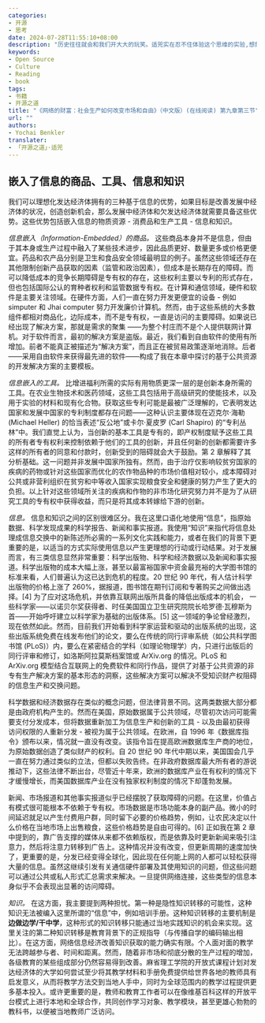 ```yaml
---
categories:
- 开源
- 思考
date: 2024-07-28T11:55:10+08:00
description: "历史往往就会和我们开大大的玩笑。适兕实在忍不住体验这个思维的实验,想象虚拟的历史，于是尝试花几个月的时间翻译。Enjoy！Happy Reading～"
keywords:
- Open Source
- Culture
- Reading
- book
tags:
- 书籍
- 开源之道
title: "《网络的财富：社会生产如何改变市场和自由》（中文版）(在线阅读) 第九章第三节"
url: ""
authors:
- Yochai Benkler
translater:
- 「开源之道」·适兕
---
```


## 嵌入了信息的商品、工具、信息和知识

我们可以理想化发达经济体拥有的三种基于信息的优势，如果目标是改善发展中经济体的状况，创造创新机会，那么发展中经济体和欠发达经济体就需要具备这些优势。这些优势包括嵌入信息的物质资源 - 消费品和生产工具 - 信息和知识。

*信息嵌入（Information-Embedded）的商品。* 这些商品本身并不是信息，但由于其本身或生产过程中融入了某些技术进步，因此品质更好、数量更多或价格更便宜。药品和农产品分别是卫生和食品安全领域最明显的例子。虽然这些领域还存在其他限制创新产品获取的因素（监管和政治因素），但成本是长期存在的障碍。而可以降低成本的竞争长期障碍是专有权的存在，这些权利主要以专利的形式存在，但也包括国际公认的育种者权利和监管数据专有权。在计算和通信领域，硬件和软件是主要关注领域。在硬件方面，人们一直在努力开发更便宜的设备 - 例如 simputer 和 Jhai computer 努力开发廉价计算机。然而，由于这些系统的大多数组件都相对商品化，边际成本，而不是专有权，一直是访问的主要障碍。如果说已经出现了解决方案，那就是需求的聚集 ——为整个村庄而不是个人提供联网计算机。对于软件而言，最初的解决方案是盗版。最近，我们看到自由软件的使用有所增加。前者不能真正被描述为“解决方案”，而且正在被贸易政策逐渐地消除。后者——采用自由软件来获得最先进的软件——构成了我在本章中探讨的基于公共资源的开发解决方案的主要模板。

*信息嵌入的工具。* 比增进福利所需的实际有用物质更深一层的是创新本身所需的工具。在农业生物技术和医药领域，这些工具包括用于高级研究的使能技术，以及用于实验的材料和现有化合物。获取这些专利可能是最被广泛理解的，它表明发达国家和发展中国家的专利制度都存在问题——这种认识主要体现在迈克尔·海勒 (Michael Heller) 的恰当表述“反公地”或卡尔·夏皮罗 (Carl Shapiro) 的“专利丛林”中。我们直觉上认为，当创新的基本工具是专有的，即产权制度赋予这些工具的所有者专有权利来控制依赖于他们的工具的创新，并且任何新的创新都需要许多这样的所有者的同意和付款时，创新受到的阻碍就会大于鼓励。第 2 章解释了其分析基础。这一问题并非发展中国家所独有。然而，由于治疗仅影响较贫穷国家的疾病的药物或针对这些国家而优化的农作物品种的市场价值相对较小，成本障碍对公共或非营利组织在贫穷和中等收入国家实现粮食安全和健康的努力产生了更大的负担。以上针对这些领域所关注的疾病和作物的非市场化研究努力并不是为了从研究工具的专有权中获得收益，而只是将其成本转嫁给下游的创新。

*信息。* 信息和知识之间的区别很难区分。我在这里口语化地使用“信息”，指原始数据、科学发现成果的科学报告、新闻和事实报道。我使用“知识”来指代将信息处理成信息交换中的新陈述所必需的一系列文化实践和能力，或者在我们的背景下更重要的是，以适当的方式实际使用信息以产生更理想的行动或行动结果。对于发展而言，有三类信息显然非常重要：科学出版物、科学和经济数据以及新闻和事实报道。科学出版物的成本大幅上涨，甚至以最富裕国家中资金最充裕的大学图书馆的标准来看，人们普遍认为这已达到危机的程度。20 世纪 90 年代，有人估计科学出版物的价格上涨了 260%，据报道，图书馆在期刊订阅和专著购买之间做出选择。[4] 为了应对这场危机，并依靠互联网出版所具备的降低出版成本的机会， 一些科学家——以诺贝尔奖获得者、时任美国国立卫生研究院院长哈罗德·瓦穆斯为首——开始呼吁建立以科学家为基础的出版体系。[5] 这一领域的争论曾经激烈，现在依然如此。然而，目前我们开始看到科学家运营和驱动的出版系统的出现，这些出版系统免费在线发布他们的论文，要么在传统的同行评审系统（如公共科学图书馆 (PLoS)）内，要么在紧密结合的学科（如理论物理学）内，只进行出版后的同行评审和修订，如洛斯阿拉莫斯档案馆或 ArXiv.org 的情况。PLoS 和 ArXiv.org 模型结合互联网上的免费软件和同行作品，提供了对基于公共资源的非专有生产解决方案的基本形态的洞察，这些解决方案可以解决不受知识财产权阻碍的信息生产和交换问题。

科学数据和经济数据存在类似的概念问题，但法律背景不同。这两类数据大部分都是由政府机构产生的。然而在美国，原始数据属于公共领域，尽管初次访问可能需要支付分发成本，但将数据重新加工为信息生产和创新的工具 - 以及由最初获得访问权限的人重新分发 - 被视为属于公共领域。在欧洲，自 1996 年《数据库指令》颁布以来，情况就一直没有改变。该指令旨在提高欧洲数据库生产商的地位，为原始数据创造了类似财产的权利。自 20 世纪 90 年代中期以来，美国国会几乎一直在努力通过类似的立法，但都以失败告终。在非政府数据库最大所有者的游说推动下，这些法律不断出台，尽管近十年来，欧洲的数据库产业在有权利的情况下才缓慢增长，而美国数据库产业在没有独家权利制度的情况下却蓬勃发展。

新闻、市场报道和其他事实报道似乎已经摆脱了获取障碍的问题。在这里，价值占有模式很可能根本不依赖于专有权。市场数据是市场功能本身的副产品。微小的时间延迟就足以产生付费用户群，同时留下必要的价格趋势，例如，让农民决定以什么价格在当地市场上出售粮食，这些价格趋势是自由可得的。[6] 正如我在第 2 章中提到的，靠广告支撑的媒体从来都不依赖版权，而是依靠及时更新新闻来吸引注意力，然后将注意力转移到广告上。这种情况并没有改变，但更新周期的速度加快了，更重要的是，分发已经变得全球化，因此现在任何能上网的人都可以轻松获得大量的信息。虽然这继续引发有关通信硬件部署及其使用知识的问题，但这些问题可以通过公共或私人形式汇总需求来解决。一旦提供网络连接，这些类型的信息本身似乎不会表现出显著的访问障碍。

*知识。* 在这方面，我主要提到两种担忧。第一种是隐性知识转移的可能性，这种知识无法被编入这里所谓的“信息”中，例如培训手册。这种知识转移的主要机制是**边做边学/干中学**，这种形式的知识转移只能通过当地实践知识的机会来实现。这里关注的第二种知识转移是教育背景下的正规指导（与传播自学的编码输出相比）。在这方面，网络信息经济改善知识获取的能力确实有限。个人面对面的教学无法跨越参与者、时间和距离。然而，随着非市场和彻底分散的生产过程的增加，各级教育的某些组成部分仍然容易得到改善。麻省理工学院的开放式课程计划对发达经济体的大学如何尝试至少将其教学材料和手册免费提供给世界各地的教师具有启发意义，从而将教学方法交到当地人手中，同时为全球范围内的教学过程提供更多基本投入。或许更重要的是，教师和教育工作者可以在像维基百科这样的开放平台模式上进行本地和全球合作，共同创作学习对象、教学模块，甚至更雄心勃勃的教科书，以便被当地教师广泛访问。

